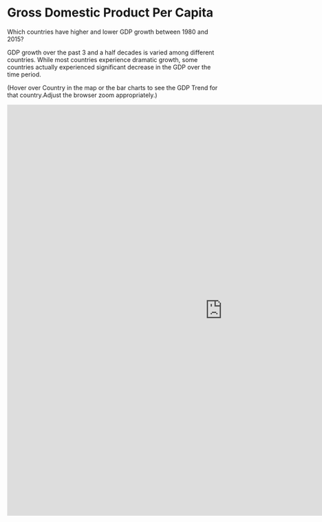 # Gross Domestic Product Per Capita
Which countries have higher and lower GDP growth between 1980 and 2015?

GDP growth over the past 3 and a half decades is varied among different countries. While most countries experience dramatic growth, some countries actually experienced significant decrease in the GDP over the time period.

(Hover over Country in the map or the bar charts to see the GDP Trend for that country.Adjust the browser zoom appropriately.)

<iframe src="https://public.tableau.com/views/GDP_162/Dashboard1?:embed=y&:display_count=yes:showVizHome=no" width="1000" height="955" seamless frameborder="0" scrolling="no"></iframe>



